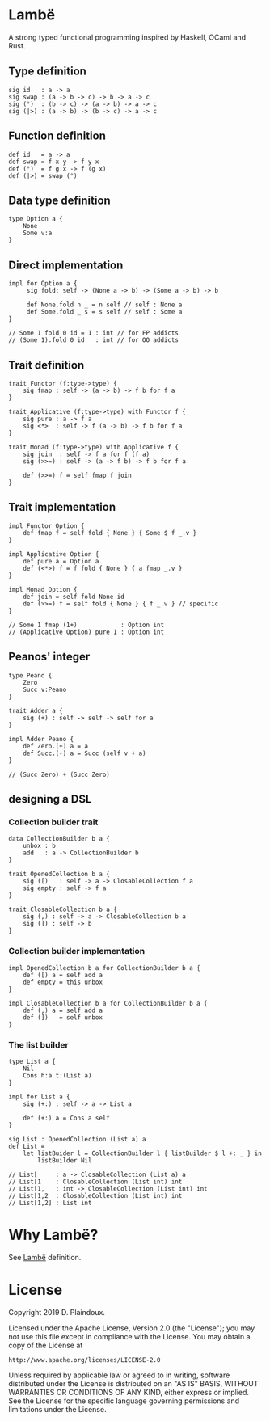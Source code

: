 # Lambë

A strong typed functional programming inspired by Haskell, OCaml and Rust.

## Type definition

```
sig id   : a -> a
sig swap : (a -> b -> c) -> b -> a -> c
sig (°)  : (b -> c) -> (a -> b) -> a -> c
sig (|>) : (a -> b) -> (b -> c) -> a -> c
```

##  Function definition

```
def id   = a -> a
def swap = f x y -> f y x		
def (°)  = f g x -> f (g x)
def (|>) = swap (°)
 ```

## Data type definition

```
type Option a {
    None
    Some v:a
}
```

## Direct implementation

```
impl for Option a {
     sig fold: self -> (None a -> b) -> (Some a -> b) -> b

     def None.fold n _ = n self // self : None a
     def Some.fold _ s = s self // self : Some a
}

// Some 1 fold 0 id = 1 : int // for FP addicts
// (Some 1).fold 0 id   : int // for OO addicts
```

## Trait definition

```
trait Functor (f:type->type) {
    sig fmap : self -> (a -> b) -> f b for f a
}

trait Applicative (f:type->type) with Functor f {
    sig pure : a -> f a
    sig <*>  : self -> f (a -> b) -> f b for f a
}

trait Monad (f:type->type) with Applicative f {
    sig join  : self -> f a for f (f a)
    sig (>>=) : self -> (a -> f b) -> f b for f a

    def (>>=) f = self fmap f join
}
```

## Trait implementation

```
impl Functor Option {
    def fmap f = self fold { None } { Some $ f _.v }
}

impl Applicative Option {
    def pure a = Option a
    def (<*>) f = f fold { None } { a fmap _.v }
}

impl Monad Option {
    def join = self fold None id
    def (>>=) f = self fold { None } { f _.v } // specific
}

// Some 1 fmap (1+)            : Option int
// (Applicative Option) pure 1 : Option int
```

## Peanos' integer

```
type Peano {
    Zero
    Succ v:Peano
}

trait Adder a {
    sig (+) : self -> self -> self for a
}

impl Adder Peano {
    def Zero.(+) a = a
    def Succ.(+) a = Succ (self v + a)
}

// (Succ Zero) + (Succ Zero)
```

## designing a DSL

### Collection builder trait

```
data CollectionBuilder b a {
    unbox : b
    add   : a -> CollectionBuilder b
}

trait OpenedCollection b a {
    sig ([)   : self -> a -> ClosableCollection f a
    sig empty : self -> f a
}

trait ClosableCollection b a {
    sig (,) : self -> a -> ClosableCollection b a
    sig (]) : self -> b
}
```

### Collection builder implementation

```
impl OpenedCollection b a for CollectionBuilder b a {
    def ([) a = self add a
    def empty = this unbox
}

impl ClosableCollection b a for CollectionBuilder b a {
    def (,) a = self add a
    def (])   = self unbox
}
```

### The list builder

```
type List a {
    Nil
    Cons h:a t:(List a)
}

impl for List a {
    sig (+:) : self -> a -> List a

    def (+:) a = Cons a self
}

sig List : OpenedCollection (List a) a
def List =
    let listBuider l = CollectionBuilder l { listBuilder $ l +: _ } in
    	listBuilder Nil

// List[     : a -> ClosableCollection (List a) a
// List[1    : ClosableCollection (List int) int
// List[1,   : int -> ClosableCollection (List int) int
// List[1,2  : ClosableCollection (List int) int
// List[1,2] : List int
```

# Why Lambë?

See [Lambë](http://tolkiengateway.net/wiki/Lambë) definition.

# License

Copyright 2019 D. Plaindoux.

Licensed under the Apache License, Version 2.0 (the "License");
you may not use this file except in compliance with the License.
You may obtain a copy of the License at

    http://www.apache.org/licenses/LICENSE-2.0

Unless required by applicable law or agreed to in writing, software
distributed under the License is distributed on an "AS IS" BASIS,
WITHOUT WARRANTIES OR CONDITIONS OF ANY KIND, either express or implied.
See the License for the specific language governing permissions and
limitations under the License.
